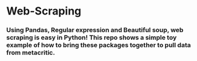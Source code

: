 # Web-Scraping
### Using Pandas, Regular expression and Beautiful soup, web scraping is easy in Python! This repo shows a simple toy example of how to bring these packages together to pull data from metacritic. 
